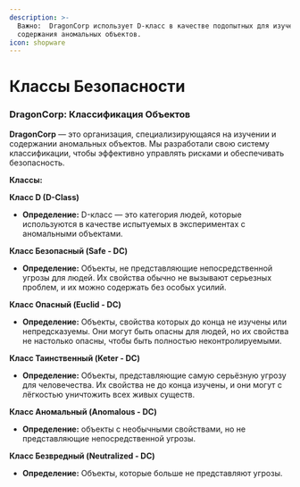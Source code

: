 ```yaml
---
description: >-
  Важно:  DragonCorp использует D-класс в качестве подопытных для изучения и
  содержания аномальных объектов.
icon: shopware
---
```


# Классы Безопасности

### DragonCorp: Классификация Объектов

**DragonCorp** — это организация, специализирующаяся на изучении и содержании аномальных объектов. Мы разработали свою систему классификации, чтобы эффективно управлять рисками и обеспечивать безопасность.

**Классы:**

**Класс D (D-Class)**

* **Определение:** D-класс — это категория людей, которые используются в качестве испытуемых в экспериментах с аномальными объектами.

**Класс Безопасный (Safe - DC)**

* **Определение:** Объекты, не представляющие непосредственной угрозы для людей. Их свойства обычно не вызывают серьезных проблем, и их можно содержать без особых усилий.

**Класс Опасный (Euclid - DC)**

* **Определение:** Объекты, свойства которых до конца не изучены или непредсказуемы. Они могут быть опасны для людей, но их свойства не настолько опасны, чтобы быть полностью неконтролируемыми.

**Класс Таинственный (Keter - DC)**

* **Определение:** Объекты, представляющие самую серьёзную угрозу для человечества. Их свойства не до конца изучены, и они могут с лёгкостью уничтожить всех живых существ.

**Класс Аномальный (Anomalous - DC)**

* **Определение:** объекты с необычными свойствами, но не представляющие непосредственной угрозы.

**Класс Безвредный (Neutralized - DC)**

* **Определение:** Объекты, которые больше не представляют угрозы.

